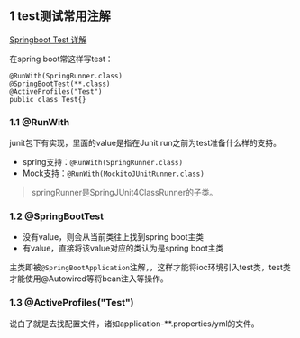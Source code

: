 ## 1 test测试常用注解

[Springboot Test 详解](https://www.jianshu.com/p/c59263b90986)

在spring boot常这样写test：

```
@RunWith(SpringRunner.class)
@SpringBootTest(**.class)
@ActiveProfiles("Test")
public class Test{}
```

### 1.1 @RunWith

junit包下有实现，里面的value是指在Junit run之前为test准备什么样的支持。

* spring支持：`@RunWith(SpringRunner.class)`
* Mock支持：`@RunWith(MockitoJUnitRunner.class)`

>springRunner是SpringJUnit4ClassRunner的子类。

### 1.2 @SpringBootTest

* 没有value，则会从当前类往上找到spring boot主类
* 有value，直接将该value对应的类认为是spring boot主类

主类即被`@SpringBootApplication`注解，，这样才能将ioc环境引入test类，test类才能使用@Autowired等将bean注入等操作。

### 1.3 @ActiveProfiles("Test")

说白了就是去找配置文件，诸如application-**.properties/yml的文件。